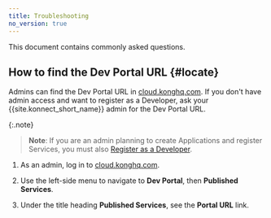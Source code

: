 ```yaml
---
title: Troubleshooting
no_version: true
---
```


This document contains commonly asked questions. 


## How to find the Dev Portal URL {#locate}

Admins can find the Dev Portal URL in [cloud.konghq.com](https://cloud.konghq.com/). If you don't have admin access and want to register as a Developer, ask your {{site.konnect_short_name}} admin for the Dev Portal URL.

{:.note}
> **Note**: If you are an admin planning to create Applications and register Services, you must also [Register as a Developer](#register-as-a-developer).

1. As an admin, log in to [cloud.konghq.com](https://cloud.konghq.com/). 

2. Use the left-side menu to navigate to **Dev Portal**, then **Published Services**.

3. Under the title heading **Published Services**, see the **Portal URL** link.


